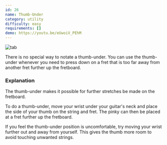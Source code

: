 ```yaml
---
id: 26
name: Thumb-Under
category: utility
difficulty: easy
requirements: []
demo: https://youtu.be/eUwoiV_PEhM
---
```


![tab](/img/t/thumb-under.jpg)

There is no special way to notate a thumb-under. You can use the thumb-under whenever you need to press down on a fret that is too far away from another fret further up the fretboard.

### Explanation

The thumb-under makes it possible for further stretches be made on the fretboard.

To do a thumb-under, move your wrist under your guitar's neck and place the side of your thumb on the string and fret. The pinky can then be placed at a fret further up the fretboard.

If you feel the thumb-under position is uncomfortable, try moving your wrist further out and away from yourself. This gives the thumb more room to avoid touching unwanted strings.
